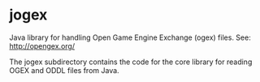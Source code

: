 jogex
=====

Java library for handling Open Game Engine Exchange (ogex) files.
See: http://opengex.org/

The jogex subdirectory contains the code for the core library for reading OGEX and ODDL files from Java.
